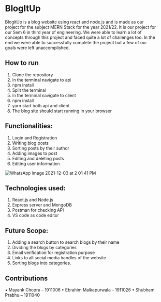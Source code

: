 # BlogItUp

BlogitUp is a blog website using react and node.js and is made as our project for the subject MERN Stack for the year 2021/22. It is our project for our Sem 6 in third year of engineering. We were able to learn a lot of concepts through this project and faced quite a lot of challenges too. In the end we were able to successfully complete the project but a few of our goals were left unaccomplished.

## How to run
1.	Clone the repository
2.	In the terminal navigate to api
3.	npm install
4.	Split the terminal
5.	In the terminal navigate to client
6.	npm install
7.	yarn start both api and client
8.	The blog site should start running in your browser

## Functionalities:
1.	Login and Registration
2.	Writing blog posts
3.	Sorting posts by their author
4.	Adding images to post
5.	Editing and deleting posts
6.	Editing user information

![WhatsApp Image 2021-12-03 at 2 01 41 PM](https://user-images.githubusercontent.com/65212281/144602052-678b3e17-db6f-4e0e-8037-ca2888aa379e.jpeg)

## Technologies used:
1.	React.js and Node.js
2.	Express server and MongoDB
3.	Postman for checking API
4.	VS code as code editor

## Future Scope:
1.	Adding a search button to search blogs by their name
2.	Dividing the blogs by categories
3.	Email verification for registration purpose
4.	Links to all social media handles of the website
5.	Sorting blogs into categories.

## Contributions 
•	Mayank Chopra  – 1911006
•	Ebrahim Malkapurwala – 1911026
•	Shubham Prabhu – 1911040 
